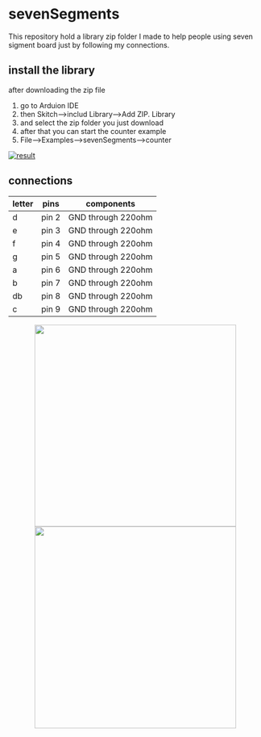# sevenSegments
This repository hold a library zip folder I made to help people using seven sigment board
just by following my connections.

## install the library
after downloading the zip file
1. go to Arduion IDE
2. then Skitch-->includ Library-->Add ZIP. Library
3. and select the zip folder you just download
4. after that you can start the counter example
5. File-->Examples-->sevenSegments-->counter

   
[![result](https://img.youtube.com/vi/DjkZud5mAdM/0.jpg)](https://www.youtube.com/watch?v=DjkZud5mAdM)


## connections

letter|     pins       |  components        |
------| -------------  | ------------------ |
d     |     pin 2      | GND through 220ohm |
e     |     pin 3      | GND through 220ohm |
f     |     pin 4      | GND through 220ohm |
g     |     pin 5      | GND through 220ohm | 
a     |     pin 6      | GND through 220ohm |
b     |     pin 7      | GND through 220ohm |
db    |     pin 8      | GND through 220ohm |
c     |     pin 9      | GND through 220ohm |

<p align="center">
  <img src="IMG_8360.heic" width="400" />
  <img src="Screenshot 1445-08-13 at 6.23.42 PM.png" width="400" /> 
</p>

